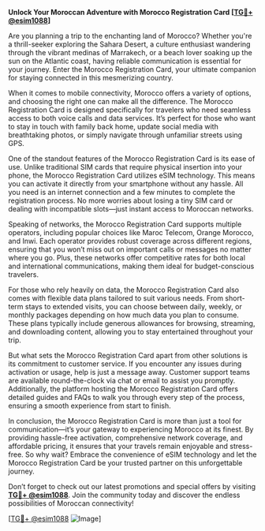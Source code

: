 **Unlock Your Moroccan Adventure with Morocco Registration Card [[TG💪+ @esim1088](https://t.me/s/esim1088)]**

Are you planning a trip to the enchanting land of Morocco? Whether you're a thrill-seeker exploring the Sahara Desert, a culture enthusiast wandering through the vibrant medinas of Marrakech, or a beach lover soaking up the sun on the Atlantic coast, having reliable communication is essential for your journey. Enter the Morocco Registration Card, your ultimate companion for staying connected in this mesmerizing country.

When it comes to mobile connectivity, Morocco offers a variety of options, and choosing the right one can make all the difference. The Morocco Registration Card is designed specifically for travelers who need seamless access to both voice calls and data services. It’s perfect for those who want to stay in touch with family back home, update social media with breathtaking photos, or simply navigate through unfamiliar streets using GPS.

One of the standout features of the Morocco Registration Card is its ease of use. Unlike traditional SIM cards that require physical insertion into your phone, the Morocco Registration Card utilizes eSIM technology. This means you can activate it directly from your smartphone without any hassle. All you need is an internet connection and a few minutes to complete the registration process. No more worries about losing a tiny SIM card or dealing with incompatible slots—just instant access to Moroccan networks.

Speaking of networks, the Morocco Registration Card supports multiple operators, including popular choices like Maroc Telecom, Orange Morocco, and Inwi. Each operator provides robust coverage across different regions, ensuring that you won’t miss out on important calls or messages no matter where you go. Plus, these networks offer competitive rates for both local and international communications, making them ideal for budget-conscious travelers.

For those who rely heavily on data, the Morocco Registration Card also comes with flexible data plans tailored to suit various needs. From short-term stays to extended visits, you can choose between daily, weekly, or monthly packages depending on how much data you plan to consume. These plans typically include generous allowances for browsing, streaming, and downloading content, allowing you to stay entertained throughout your trip.

But what sets the Morocco Registration Card apart from other solutions is its commitment to customer service. If you encounter any issues during activation or usage, help is just a message away. Customer support teams are available round-the-clock via chat or email to assist you promptly. Additionally, the platform hosting the Morocco Registration Card offers detailed guides and FAQs to walk you through every step of the process, ensuring a smooth experience from start to finish.

In conclusion, the Morocco Registration Card is more than just a tool for communication—it’s your gateway to experiencing Morocco at its finest. By providing hassle-free activation, comprehensive network coverage, and affordable pricing, it ensures that your travels remain enjoyable and stress-free. So why wait? Embrace the convenience of eSIM technology and let the Morocco Registration Card be your trusted partner on this unforgettable journey.

Don’t forget to check out our latest promotions and special offers by visiting **[TG💪+ @esim1088](https://t.me/s/esim1088)**. Join the community today and discover the endless possibilities of Moroccan connectivity!

[[TG💪+ @esim1088](https://t.me/s/esim1088) ![Image](https://i.postimg.cc/Y0z9fWf4/image.png)]